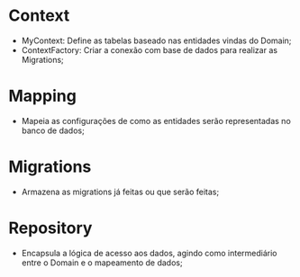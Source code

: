 ﻿# Context
- MyContext: Define as tabelas baseado nas entidades vindas do Domain;
- ContextFactory: Criar a conexão com base de dados para realizar as Migrations;
# Mapping
- Mapeia as configurações de como as entidades serão representadas no banco de dados;
# Migrations
- Armazena as migrations já feitas ou que serão feitas;
# Repository
- Encapsula a lógica de acesso aos dados, agindo como intermediário entre o Domain e o mapeamento de dados;
